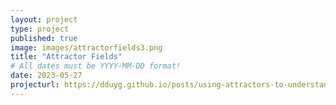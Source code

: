 ```yaml
---
layout: project
type: project
published: true
image: images/attractorfields3.png
title: "Attractor Fields"
# All dates must be YYYY-MM-DD format!
date: 2023-05-27
projecturl: https://dduyg.github.io/posts/using-attractors-to-understand-complex-systems
---
```




